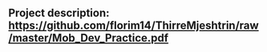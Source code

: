 ## Project description: https://github.com/florim14/ThirreMjeshtrin/raw/master/Mob_Dev_Practice.pdf
